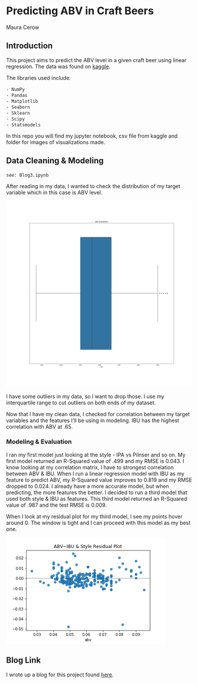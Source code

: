 # Predicting ABV in Craft Beers
Maura Cerow

## Introduction

This project aims to predict the ABV level in a given craft beer using linear regression. The data was found on [kaggle](https://www.kaggle.com/neuromusic/avocado-prices/data).

The libraries used include:

    - NumPy
    - Pandas
    - Matplotlib
    - Seaborn
    - Sklearn
    - Scipy
    - Statsmodels

In this repo you will find my jupyter notebook, csv file from kaggle and folder for images of visualizations made.

## Data Cleaning & Modeling

    see: Blog3.ipynb
    
After reading in my data, I wanted to check the distribution of my target variable which in this case is ABV level.

![](images/ABV_Dist.png)

I have some outliers in my data, so I want to drop those. I use my interquartile range to cut outliers on both ends of my dataset.

Now that I have my clean data, I checked for correlation between my target variables and the features I'll be using in modeling. IBU has the highest correlation with ABV at .65.

### Modeling & Evaluation

I ran my first model just looking at the style - IPA vs Pilnser and so on. My first model returned an R-Squared value of .499 and my RMSE is 0.043. I know looking at my correlation matrix, I have to strongest correlation between ABV & IBU. When I run a linear regression model with IBU as my feature to predict ABV, my R-Squared value improves to 0.819 and my RMSE dropped to 0.024. I already have a more accurate model, but when predicting, the more features the better. I decided to run a third model that used both style & IBU as features. This third model returned an R-Squared value of .987 and the test RMSE is 0.009.

When I look at my residual plot for my third model, I see my points hover around 0. The window is tight and I can proceed with this model as my best one.

![](images/ABVIBUsty.png)

## Blog Link

I wrote up a blog for this project found [here](https://medium.com/swlh/predicting-abv-levels-in-craft-beer-9366616d817).
